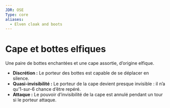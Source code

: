 ```yaml
---
JDR: OSE
Type: core
aliases:
  - Elven cloak and boots
---
```

# Cape et bottes elfiques

Une paire de bottes enchantées et une cape assortie, d’origine elfique.

- **Discrétion :** Le porteur des bottes est capable de se déplacer en silence.
- **Quasi-invisibilité :** Le porteur de la cape devient presque invisible : il n’a qu’1-sur-6 chance d’être repéré.
- **Attaque :** Le pouvoir d’invisibilité de la cape est annulé pendant un tour si le porteur attaque.
